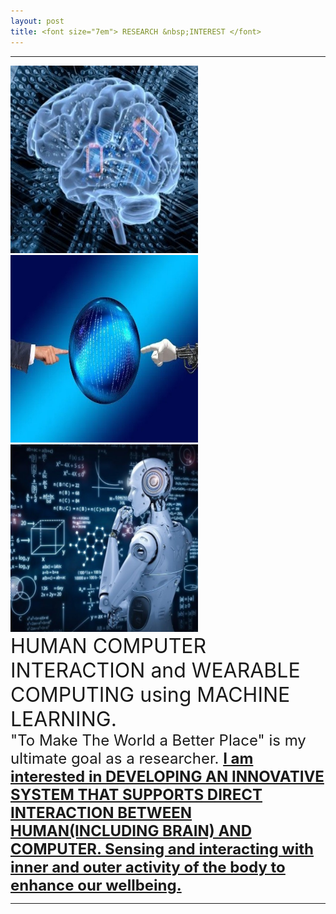 ```yaml
---
layout: post
title: <font size="7em"> RESEARCH &nbsp;INTEREST </font>
---
```

---
<img src="/images/fulls/13.jpg" class="image-img" width="300" height="300">
<img src="/images/fulls/10.jpg" class="image-img" width="300" height="300">
<img src="/images/fulls/14.jpg" class="image-img" width="300" height="300"> <br>

<font size="6em">
HUMAN COMPUTER INTERACTION and WEARABLE COMPUTING using MACHINE LEARNING.<br></font>
<font size="5em">"To Make The World a Better Place" is my ultimate goal as a researcher.
<b><u>I am interested in DEVELOPING AN INNOVATIVE SYSTEM THAT SUPPORTS DIRECT INTERACTION BETWEEN HUMAN(INCLUDING BRAIN) AND COMPUTER. Sensing and interacting with inner and outer activity of the body to enhance our wellbeing.</u></b>
</font>


---
